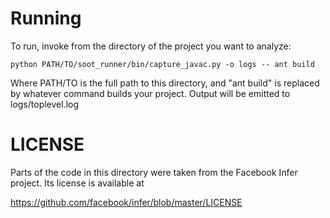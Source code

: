 Running
=======

To run, invoke from the directory of the project you want to analyze:

    python PATH/TO/soot_runner/bin/capture_javac.py -o logs -- ant build

Where PATH/TO is the full path to this directory, and "ant build" is replaced by whatever command builds your project. Output will be emitted to logs/toplevel.log

LICENSE
=======

Parts of the code in this directory were taken from the Facebook Infer project. Its license is available at

  https://github.com/facebook/infer/blob/master/LICENSE
